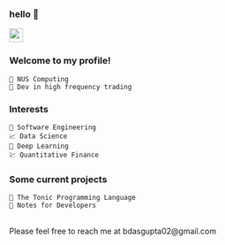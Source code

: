 ### hello 👋
<p>
  <a href="https://bikramjit.co">
    <img src="https://img.shields.io/badge/PERSONAL WEBSITE-%23454545.svg?&style=for-the-badge&logo=dev-dot-to&logoColor=white" height=25 />
  </a>
</p>

### Welcome to my profile!
```text
🎒 NUS Computing
🔭 Dev in high frequency trading
```

### Interests
```text
📐 Software Engineering
📈 Data Science
🔭 Deep Learning
💹 Quantitative Finance
```

### Some current projects
```text
🌱 The Tonic Programming Language
🌱 Notes for Developers
```
<br />
Please feel free to reach me at bdasgupta02@gmail.com
  
<!--
**bdasgupta02/bdasgupta02** is a ✨ _special_ ✨ repository because its `README.md` (this file) appears on your GitHub profile.

Here are some ideas to get you started:

- 🔭 I’m currently working on ...
- 🌱 I’m currently learning ...
- 👯 I’m looking to collaborate on ...
- 🤔 I’m looking for help with ...
- 💬 Ask me about ...
- 📫 How to reach me: ...
- 😄 Pronouns: ...
- ⚡ Fun fact: ...
-->
